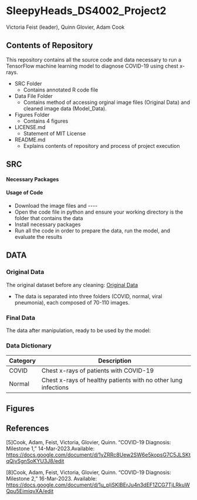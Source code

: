 # SleepyHeads_DS4002_Project2
Victoria Feist (leader), Quinn Glovier, Adam Cook
## Contents of Repository 
This repository contains all the source code and data necessary to run a TensorFlow machine learning model to diagnose COVID-19 using chest x-rays.
- SRC Folder
  * Contains annotated R code file
- Data File Folder
  * Contains method of accessing orginal image files (Original Data) and cleaned image data (Model_Data).
- Figures Folder
  * Contains 4 figures
- LICENSE.md
  * Statement of MIT License
- README.md
  * Explains contents of repository and process of project execution

## SRC
#### Necessary Packages



#### Usage of Code
- Download the image files and ----
- Open the code file in python and ensure your working directory is the folder that contains the data
- Install necessary packages
- Run all the code in order to prepare the data, run the model, and evaluate the results


## DATA 
### Original Data
The original dataset before any cleaning: [Original Data](https://www.kaggle.com/datasets/pranavraikokte/covid19-image-dataset)
- The data is separated into three folders (COVID, normal, viral pneumonia), each composed of 70-110 images.

### Final Data

The data after manipulation, ready to be used by the model: 

### Data Dictionary  
| Category      | Description                                                     |
| ------------- | -------------                                                   |
| COVID         | Chest x-rays of patients with COVID-19                          |
| Normal        | Chest x-rays of healthy patients with no other lung infections  |


## Figures


## References

[5]Cook, Adam, Feist, Victoria, Glovier, Quinn. “COVID-19 Diagnosis: Milestone 1,” 14-Mar-2023.Available: https://docs.google.com/document/d/1yZRRc8Uew2SW6e5kopsG7C5JLSKtqQjvSgnSoKYU3J8/edit

[8]Cook, Adam, Feist, Victoria, Glovier, Quinn. “COVID-19 Diagnosis: Milestone 2,” 16-Mar-2023. Available: https://docs.google.com/document/d/1u_pljSKlBErJu4n3dEF1ZCG7TjLRkuWQpu5EimiqvXA/edit
